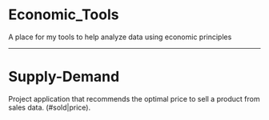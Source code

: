 # Economic_Tools
A place for my tools to help analyze data using economic principles

---------------------------------------------------------------------

# Supply-Demand
Project application that recommends the optimal price to sell a product from sales data. (#sold|price).
